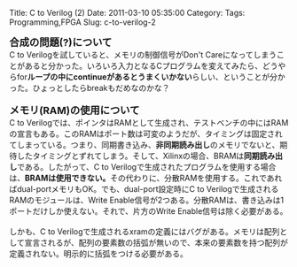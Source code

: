 Title: C to Verilog (2)
Date: 2011-03-10 05:35:00
Category: 
Tags: Programming,FPGA
Slug: c-to-verilog-2

<b><span class="Apple-style-span" style="font-size: large;">合成の問題(?)について</span></b><br />C to Verilogを試していると、メモリの制御信号がDon't Careになってしまうことがあると分かった。いろいろ入力となるCプログラムを変えてみたら、どうやらfor<b>ループの中にcontinueがあるとうまくいかない</b>らしい、ということが分かった。ひょっとしたらbreakもだめなのかな？<br /><br /><b><span class="Apple-style-span" style="font-size: large;">メモリ(RAM)の使用について</span></b><br />C to Verilogでは、ポインタはRAMとして生成され、テストベンチの中にはRAMの宣言もある。このRAMはポート数は可変のようだが、タイミングは固定されてしまっている。つまり、同期書き込み、<b>非同期読み出し</b>のメモリでないと、期待したタイミングとずれてしまう。そして、Xilinxの場合、BRAMは<b>同期読み出し</b>である。したがって、C to Verilogで生成されたプログラムを使用する場合は、<b>BRAMは使用できない。</b>その代わりに、分散RAMを使用する。これであればdual-portメモリもOK。でも、dual-port設定時にC to Verilogで生成されるRAMのモジュールは、Write Enable信号が2つある。分散RAMは、書き込みは1ポートだけしか使えない。それで、片方のWrite Enable信号は除く必要がある。<br /><br />しかも、C to Verilogで生成されるxramの定義にはバグがある。メモリは配列として宣言されるが、配列の要素数の括弧が無いので、本来の要素数を持つ配列が定義されない。明示的に括弧をつける必要がある。
